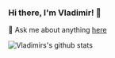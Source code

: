 ### Hi there, I'm Vladimir! 👋

💬 Ask me about anything [here](https://github.com/cageyv/cageyv/issues)

![Vladimirs's github stats](https://github-readme-stats.vercel.app/api?username=cageyv&show_icons=true&theme=radical)

<!--
**cageyv/cageyv** is a ✨ _special_ ✨ repository because its `README.md` (this file) appears on your GitHub profile.

Here are some ideas to get you started:

- 🔭 I’m currently working on ...
- 🌱 I’m currently learning ...
- 👯 I’m looking to collaborate on ...
- 🤔 I’m looking for help with ...
- 💬 Ask me about ...
- 📫 How to reach me: ...
- 😄 Pronouns: ...
- ⚡ Fun fact: ...
-->

